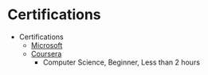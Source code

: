 Certifications
==============

* Certifications
    * [Microsoft](https://learn.microsoft.com/en-us/certifications/browse/?levels=beginner)
    * [Coursera](https://www.coursera.org/search?index=prod_all_launched_products_term_optimization&topic=Computer%20Science&productDifficultyLevel=Beginner&productDurationEnum=Less%20Than%202%20Hours)
        * Computer Science, Beginner, Less than 2 hours
